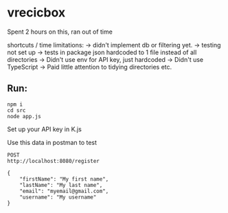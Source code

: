 # vrecicbox

Spent 2 hours on this, ran out of time

shortcuts / time limitations:
-> didn't implement db or filtering yet.
-> testing not set up
-> tests in package json hardcoded to 1 file instead of all directories
-> Didn't use env for API key, just hardcoded
-> Didn't use TypeScript
-> Paid little attention to tidying directories etc.


## Run:
```
npm i
cd src
node app.js
```

Set up your API key in K.js

Use this data in postman to test
```
POST
http://localhost:8080/register

{
    "firstName": "My first name",
    "lastName": "My last name",
    "email": "myemail@gmail.com",
    "username": "My username"
}
```

